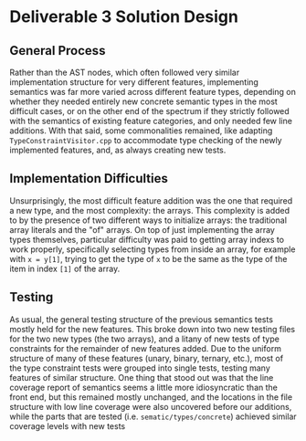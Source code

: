 # Deliverable 3 Solution Design

## General Process
Rather than the AST nodes, which often followed very similar implementation structure for very different features, implementing semantics was far more varied across different feature types, depending on whether they needed entirely new concrete semantic types in the most difficult cases, or on the other end of the spectrum if they strictly followed with the semantics of existing feature categories, and only needed few line additions. With that said, some commonalities remained, like adapting `TypeConstraintVisitor.cpp` to accommodate type checking of the newly implemented features, and, as always creating new tests.

## Implementation Difficulties
Unsurprisingly, the most difficult feature addition was the one that required a new type, and the most complexity: the arrays. This complexity is added to by the presence of two different ways to initialize arrays: the traditional array literals and the "of" arrays. On top of just implementing the array types themselves, particular difficulty was paid to getting array indexs to work properly, specifically selecting types from inside an array, for example with `x = y[1]`, trying to get the type of `x` to be the same as the type of the item in index `[1]` of the array. 



## Testing
As usual, the general testing structure of the previous semantics tests mostly held for the new features. This broke down into two new testing files for the two new types (the two arrays), and a litany of new tests of type constraints for the remainder of new features added. Due to the uniform structure of many of these features (unary, binary, ternary, etc.), most of the type constraint tests were grouped into single tests, testing many features of similar structure. One thing that stood out was that the line coverage report of semantics seems a little more idiosyncratic than the front end, but this remained mostly unchanged, and the locations in the file structure with low line coverage were also uncovered before our additions, while the parts that are tested (i.e. `sematic/types/concrete`) achieved similar coverage levels with new tests
